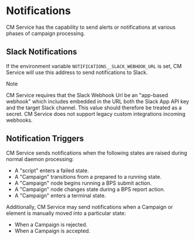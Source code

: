 # Notifications
CM Service has the capability to send alerts or notifications at various phases of campaign processing.

## Slack Notifications
If the environment variable `NOTIFICATIONS__SLACK_WEBHOOK_URL` is set, CM Service will use this address to send notifications to Slack.

> [!NOTE]
> CM Service requires that the Slack Webhook Url be an "app-based webhook" which includes embedded in the URL both the Slack App API key and the target Slack channel. This value should therefore be treated as a secret. CM Service does not support legacy custom integrations incoming webhooks.

## Notification Triggers
CM Service sends notifications when the following states are raised during normal daemon processing:

- A "script" enters a failed state.
- A "Campaign" transitions from a prepared to a running state.
- A "Campaign" node begins running a BPS submit action.
- A "Campaign" node changes state during a BPS report action.
- A "Campaign" enters a terminal state.

Additionally, CM Service may send notifications when a Campaign or element is manually moved into a particular state:

- When a Campaign is rejected.
- When a Campaign is accepted.
